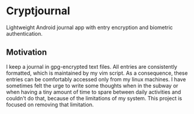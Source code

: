 # Cryptjournal

Lightweight Android journal app with entry encryption and biometric
authentication.

## Motivation

I keep a journal in gpg-encrypted text files. All entries are consistently
formatted, which is maintained by my vim script. As a consequence, these
entries can be comfortably accessed only from my linux machines. I have
sometimes felt the urge to write some thoughts when in the subway or when
having a tiny amount of time to spare between daily activities and couldn't do
that, because of the limitations of my system. This project is focused on
removing that limitation.
